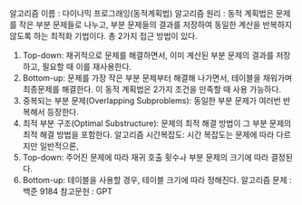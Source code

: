 알고리즘 이름 : 다이나믹 프로그래잉(동적계획법)
알고리즘 원리 : 동적 계획법은 문제를 작은 부분 문제들로 나누고, 부분 문제들의 결과를 저장하여 동일한 계산을 반복하지 않도록 하는 최적화 기법이다. 총 2가지 접근 방법이 있다.
1. Top-down: 재귀적으로 문제를 해결하면서, 이미 계산된 부분 문제의 결과를 저장하고, 필요할 때 이를 재사용한다.
2. Bottom-up: 문제를 가장 작은 부분 문제부터 해결해 나가면서, 테이블을 채워가며 최종문제를 해결한다.
이 동적 계획법은 2가지 조건을 만족할 때 사용 가능하다.
1. 중복되는 부분 문제(Overlapping Subproblems): 동일한 부분 문제가 여러번 반복해서 등장한다.
2. 최적 부분 구조(Optimal Substructure): 문제의 최적 해결 방법이 그 부분 문제의 최적 해결 방법을 포함한다.
알고리즘 시간복잡도: 시간 복잡도는 문제에 따라 다르지만 일반적으론,
1. Top-down: 주어진 문제에 따라 재귀 호출 횟수ㅘ 부분 문제의 크기에 따라 결정된다.
2. Bottom-up: 테이블을 사용할 경우, 테이블 크기에 따라 정해진다.
알고리즘 문제 : 백준 9184
참고문헌 : GPT